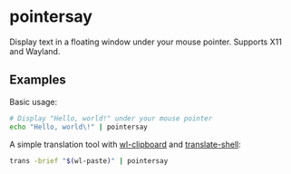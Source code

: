 # pointersay

Display text in a floating window under your mouse pointer. Supports X11 and Wayland.

## Examples

Basic usage:

```sh
# Display "Hello, world!" under your mouse pointer
echo "Hello, world\!" | pointersay
```

A simple translation tool with [wl-clipboard](https://github.com/bugaevc/wl-clipboard) and [translate-shell](https://github.com/soimort/translate-shell): 

```sh
trans -brief "$(wl-paste)" | pointersay
```

